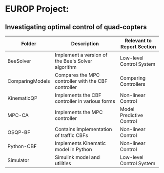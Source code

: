 # EUROP Project:
## Investigating optimal control of quad-copters

| Folder          | Description                                         | Relevant to Report Section |
|-----------------|-----------------------------------------------------|----------------------------|
| BeeSolver       | Implement a version of the  Bee's Solver algorithm  | Low-level Control System   |
| ComparingModels | Compares the MPC controller with the CBF controller | Comparing Controllers      |
| KinematicQP     | Implements the CBF controller in various forms      | Non-linear Control         |
| MPC-CA          | Implements the MPC controller                       | Model Predictive Control   |
| OSQP-BF         | Contains implementation of  traffic CBFs            | Non-linear Control         |
| Python-CBF      | Implements Kinematic model in Python                | Non-linear Control         |
| Simulator       | Simulink model and utilities                        | Low-level Control System   |
